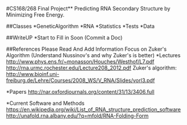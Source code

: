 #CS168/268 Final Project**
Predicting RNA Secondary Structure by Minimizing Free Energy.

##Classes
*GeneticAlgorithm
*RNA
*Statistics
*Tests
*Data

##WriteUP
*Start to Fill in Soon (Commit a Doc)

##References
Please Read And Add Information
Focus on Zuker's Algorithm (Understand Nussinov's and why Zuker's is better)
*Lectures
http://www.phys.ens.fr/~monasson/Houches/Westhof/L7.pdf
http://rna.urmc.rochester.edu/Lecture208_2012.pdf
Zuker's algorithm:
http://www.bioinf.uni-freiburg.de/Lehre/Courses/2008_WS/V_RNA/Slides/vorl3.pdf


*Papers
http://nar.oxfordjournals.org/content/31/13/3406.full

*Current Software and Methods
https://en.wikipedia.org/wiki/List_of_RNA_structure_prediction_software
http://unafold.rna.albany.edu/?q=mfold/RNA-Folding-Form




